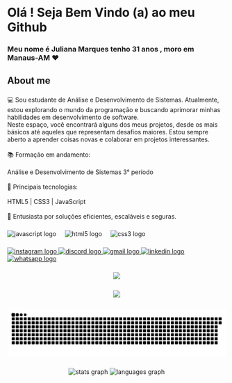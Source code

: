 <br clear="both">

<h1 align="left">Olá ! Seja Bem Vindo (a) ao meu Github</h1>

###

<h3 align="left">Meu nome é Juliana Marques tenho 31 anos , moro em Manaus-AM ♥</h3>

###

<h2 align="left">About me</h2>

### 

<p align="left">💻 Sou estudante de Análise e Desenvolvimento de Sistemas. Atualmente, estou explorando o mundo da programação e buscando aprimorar minhas habilidades em desenvolvimento de software. <br>Neste espaço, você encontrará alguns dos meus projetos, desde os mais básicos até aqueles que representam desafios maiores. Estou sempre aberto a aprender coisas novas e colaborar em projetos interessantes. <br><br>📚 Formação em andamento:<br><br>Análise e Desenvolvimento de Sistemas 3° período <br><br>🚀 Principais tecnologias:<br><br>HTML5  | CSS3 | JavaScript  <br><br>🌟 Entusiasta por soluções eficientes, escaláveis e seguras.</p>

###

<div align="left">
  <img src="https://cdn.jsdelivr.net/gh/devicons/devicon/icons/javascript/javascript-original.svg" height="30" alt="javascript logo"  />
  <img width="12" />
  <img src="https://cdn.jsdelivr.net/gh/devicons/devicon/icons/html5/html5-original.svg" height="30" alt="html5 logo"  />
  <img width="12" />
  <img src="https://cdn.jsdelivr.net/gh/devicons/devicon/icons/css3/css3-original.svg" height="30" alt="css3 logo"  />
</div>

###

<div align="left">
  <a href="https://www.instagram.com/stories/juuhcrvg_/" target="_blank">
  <img src="https://img.shields.io/static/v1?message=Instagram&logo=instagram&label=&color=E4405F&logoColor=white&labelColor=&style=for-the-badge" height="35" alt="instagram logo"  /> </a>
  <a href="https://discord.gg/hTKzmak" target_blank">
  <img src="https://img.shields.io/static/v1?message=Discord&logo=discord&label=&color=7289DA&logoColor=white&labelColor=&style=for-the-badge" height="35" alt="discord logo"  /> </a>
  <a href ="https://mail.google.com/mail/u/0/#inbox" target_blank">
  <img src="https://img.shields.io/static/v1?message=Gmail&logo=gmail&label=&color=D14836&logoColor=white&labelColor=&style=for-the-badge" height="35" alt="gmail logo"  /> </a>
  <a href="https://www.linkedin.com/in/juliana-carvalho-2922201a2/" target_blank">
  <img src="https://img.shields.io/static/v1?message=LinkedIn&logo=linkedin&label=&color=0077B5&logoColor=white&labelColor=&style=for-the-badge" height="35" alt="linkedin logo"  /> </a>
<a href="https://wa.me/message/EEGMXIB2UPELI1" target_blank">
  <img src="https://img.shields.io/static/v1?message=Whatsapp&logo=whatsapp&label=&color=25D366&logoColor=white&labelColor=&style=for-the-badge" height="35" alt="whatsapp logo"  /> </a>
</div>

###

<div align="center">
  <img src="https://profile-counter.glitch.me/juuhcrvg/count.svg?"  />
</div>

###

<div align="center">
  <img height="200" src="https://media4.giphy.com/media/v1.Y2lkPTc5MGI3NjExdGVvaXhva2Z3ZHRtc2R4MzA1N3VhZTlyd2xzbWxqNWhwZnhpZzJ2cCZlcD12MV9pbnRlcm5hbF9naWZfYnlfaWQmY3Q9Zw/uczfS5GOSnW5mu9JUs/giphy.gif"  />
</div>

###

<img src="https://raw.githubusercontent.com/juuhcrvg/juuhcrvg/output/snake.svg" alt="Snake animation" />

###


###

<div align="center">
  <img src="https://github-readme-stats.vercel.app/api?username=juuhcrvg&hide_title=false&hide_rank=false&show_icons=true&include_all_commits=true&count_private=true&disable_animations=false&theme=dracula&locale=en&hide_border=false&order=1" height="150" alt="stats graph"  />
  <img src="https://github-readme-stats.vercel.app/api/top-langs?username=juuhcrvg&locale=en&hide_title=false&layout=compact&card_width=320&langs_count=5&theme=dracula&hide_border=false&order=2" height="150" alt="languages graph"  />
</div>

###
